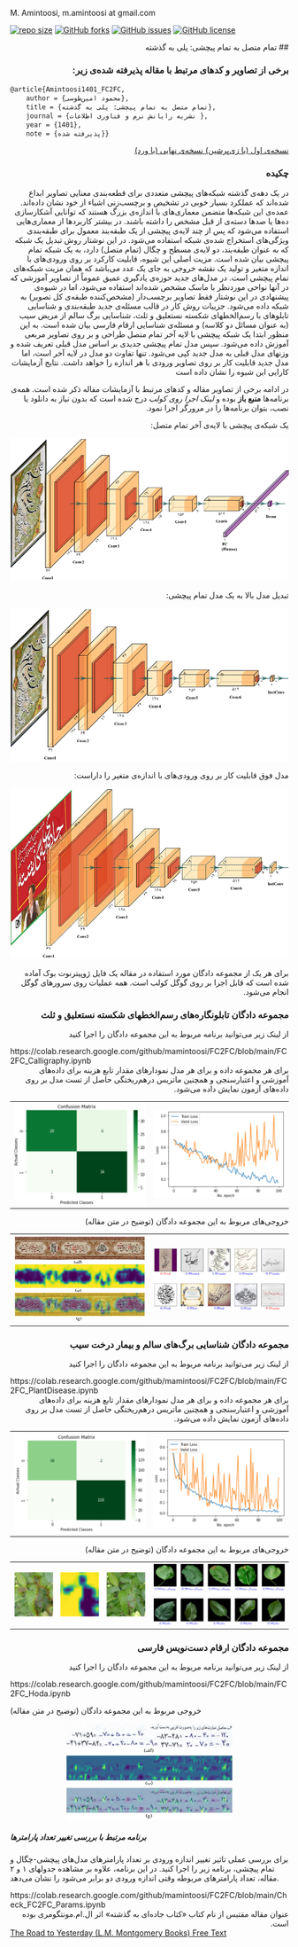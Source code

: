 M. Amintoosi, m.amintoosi at gmail.com

[![repo size](https://img.shields.io/github/repo-size/mamintoosi/FC2FC.svg)](https://github.com/mamintoosi/FC2FC/archive/master.zip)
 [![GitHub forks](https://img.shields.io/github/forks/mamintoosi/FC2FC)](https://github.com/mamintoosi/FC2FC/network)
[![GitHub issues](https://img.shields.io/github/issues/mamintoosi/FC2FC)](https://github.com/mamintoosi/FC2FC/issues)
[![GitHub license](https://img.shields.io/github/license/mamintoosi/FC2FC)](https://github.com/mamintoosi/FC2FC/blob/main/LICENSE)

<div dir="rtl">
## تمام متصل به تمام پیچشی: پلی به گذشته

###  برخی از تصاویر و کدهای مرتبط با مقاله پذیرفته شده‌ی زیر:
</div>

```
@article{Amintoosi1401_FC2FC,
    author = {محمود امین‌طوسی},
    title = {تمام متصل به تمام پیچشی: پلی به گذشته},
    journal = {نشریه رایانش نرم و فناوری اطلاعات },
    year = {1401},
    note = {پذیرفته شده}}
```

<div dir="rtl">

<a href="https://github.com/mamintoosi/FC2FC/raw/main/Manuscript_01.pdf">
 نسخه‌ی اول (با زی‌پرشین)
 </a>

<a href="https://github.com/mamintoosi/FC2FC/raw/main/Manuscript_04_final.pdf">
 نسخه‌ی نهایی (با ورد)
 </a>


### چکیده
در یک دهه‌ی گذشته شبکه‌های پیچشی متعددی برای قطعه‌بندی معنایی تصاویر ابداع شده‌اند که عملکرد بسیار خوبی در تشخیص و برچسب‌زنی اشیاء از خود نشان داده‌اند. عمده‌ی این شبکه‌ها متضمن معماری‌های با اندازه‌ی بزرگ هستند که توانایی آشکارسازی ده‌ها یا صدها دسته‌ی از قبل مشخص را داشته باشند. در بیشتر کاربردها از معماری‌هایی استفاده می‌شود که پس از چند لایه‌ی پیچشی از یک طبقه‌بند معمول برای طبقه‌بندی ویژگی‌های استخراج شده‌ی شبکه استفاده می‌شود.  در این نوشتار روش تبدیل یک شبکه که به عنوان طبقه‌بند، دو لایه‌ی مسطح و چگال (تمام متصل) دارد، به ‌یک شبکه تمام پیچشی بیان شده است. مزیت اصلی این شیوه، قابلیت کارکرد بر روی ورودی‌های با اندازه متغیر و تولید یک نقشه خروجی به جای یک عدد می‌باشد که همان مزیت شبکه‌های تمام پیچشی است. در مدل‌های جدید حوزه‌‌ی یادگیری عمیق عموماً از تصاویر آموزشی که در آنها نواحی موردنظر با ماسک مشخص شده‌اند استفاده می‌شود، اما در شیوه‌ی پیشنهادی در این نوشتار فقط تصاویر برچسب‌دار (مشخص‌کننده طبقه‌ی کل تصویر) به شبکه داده می‌شود. جزییات روش کار در قالب مسئله‌ی جدید طبقه‌بندی  و شناسایی تابلوهای با رسم‌الخطهای شکسته نستعلیق و ثلث، شناسایی برگ سالم از مریض سیب (به عنوان مسائل دو کلاسه) و مسئله‌ی شناسایی ارقام فارسی بیان شده است. به این منظور ابتدا یک شبکه پیچشی با لایه آخر تمام متصل طراحی و بر روی تصاویر مربعی آموزش داده می‌شود. سپس مدل تمام پیچشی جدیدی بر اساس مدل قبلی تعریف شده و وزنهای مدل قبلی به مدل جدید کپی می‌شود. تنها تفاوت دو مدل در لایه آخر است، اما مدل جدید قابلیت کار بر روی تصاویر ورودی با هر اندازه را خواهد داشت. نتایج آزمایشات کارایی این شیوه را نشان داده است

در ادامه برخی از تصاویر مقاله و کدهای مرتبط با آزمایشات مقاله ذکر شده است. همه‌ی برنامه‌ها **منبع باز** بوده و *لینک اجرا روی کولب* درج شده است که بدون نیاز به دانلود یا نصب، بتوان برنامه‌ها را در مرورگر اجرا نمود.

یک شبکه‌ی پیچشی با لایه‌ی آخر تمام متصل:

![CNN_Layer6_FC_02.png](./images/CNN_Layer6_FC_02.png)

تبدیل مدل بالا به یک مدل تمام پیچشی: 

![CNN_Layer6_FConv_02.png](./images/CNN_Layer6_FConv_02.png)

مدل فوق قابلیت کار بر روی ورودی‌های با اندازه‌ی متغیر را داراست:

![CNN_Layer6_FConv_02_R2Y.jpg](./images/CNN_Layer6_FConv_02_R2Y.jpg)


برای هر یک از مجموعه دادگان مورد استفاده در مقاله یک فایل ژوپیترنوت بوک آماده شده است که قابل اجرا بر روی گوگل کولب است.
همه عملیات روی سرورهای گوگل انجام می‌شود.

### مجموعه دادگان تابلونگار‌ه‌های رسم‌الخطهای شکسته نستعلیق و ثلث
از لینک زیر می‌توانید برنامه مربوط به این مجموعه دادگان را اجرا کنید
</div>
https://colab.research.google.com/github/mamintoosi/FC2FC/blob/main/FC2FC_Calligraphy.ipynb
<div dir="rtl">
برای هر مجموعه داده و برای هر مدل
نمودارهای 
مقدار تابع هزینه برای داده‌های آموزشی و اعتبارسنجی و همچنین ماتریس درهم‌ریختگی حاصل از تست مدل بر روی داده‌های آزمون نمایش داده می‌شود.
<table>
<tr> 
<td><img src="images/cal_loss.png" width="300"> </td>
<td><img src="images/cal_cm.png" width="300"> </td>
</tr>
</table>
خروجی‌های مربوط به این مجموعه دادگان (توضیح در متن مقاله)
<table>
<tr> 
<td><img src="images/cal_out01.png" width="300"> </td>
<td><img src="images/baz.jpg" width="300"> </td>
</tr>
</table>

### مجموعه دادگان شناسایی برگ‌های سالم و بیمار درخت سیب
از لینک زیر می‌توانید برنامه مربوط به این مجموعه دادگان را اجرا کنید
</div>
https://colab.research.google.com/github/mamintoosi/FC2FC/blob/main/FC2FC_PlantDisease.ipynb
<div dir="rtl">
برای هر مجموعه داده و برای هر مدل
نمودارهای 
مقدار تابع هزینه برای داده‌های آموزشی و اعتبارسنجی و همچنین ماتریس درهم‌ریختگی حاصل از تست مدل بر روی داده‌های آزمون نمایش داده می‌شود.
<table>
<tr> 
<td><img src="images/plant_loss.png" width="300"> </td>
<td><img src="images/plant_cm.png" width="300"> </td>
</tr>
</table>
خروجی‌های مربوط به این مجموعه دادگان (توضیح در متن مقاله)
<table>
<tr> 
<td><img src="images/plant_out01.png" width="300"> </td>
<td><img src="images/plant_map.png" width="300"> </td>
</tr>
</table>

### مجموعه دادگان ارقام دست‌نویس فارسی
از لینک زیر می‌توانید برنامه مربوط به این مجموعه دادگان را اجرا کنید
</div>
https://colab.research.google.com/github/mamintoosi/FC2FC/blob/main/FC2FC_Hoda.ipynb

خروجی‌ مربوط به این مجموعه دادگان (توضیح در متن مقاله)
<div align=center>
<img src="images/output_hoda_7.jpg" width="300">
</div>

##### برنامه مرتبط با بررسی تغییر تعداد پارامترها

برای بررسی عملی تاثیر تغییر اندازه ورودی بر تعداد پارامترهای مدل‌های پیچشی-چگال و تمام پیچشی، برنامه 
زیر را اجرا کنید. در این برنامه، علاوه بر مشاهده جدولهای ۱ و ۲ مقاله، تعداد پارامترهای مربوطه وقتی اندازه ورودی دو برابر می‌شود را نشان می‌دهد. 

</div>
https://colab.research.google.com/github/mamintoosi/FC2FC/blob/main/Check_FC2FC_Params.ipynb

<div dir="rtl">
عنوان مقاله مقتبس از نام کتاب «کتاب جاده‌ای به گذشته» اثر ال.ام.مونتگومری بوده است.
</div>
<a href="https://lmmonline.org/the-road-to-yesterday/">
The Road to Yesterday (L.M. Montgomery Books)
</a>
<a href="https://www.fadedpage.com/showbook.php?pid=20170477"> Free Text </a>